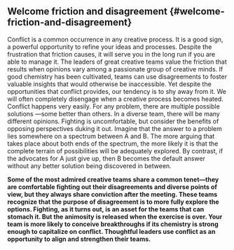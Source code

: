 ## Welcome friction and disagreement {#welcome-friction-and-disagreement}

Conflict is a common occurrence in any creative process. It is a good sign, a powerful opportunity to refine your ideas and processes. Despite the frustration that friction causes, it will serve you in the long run if you are able to manage it. The leaders of great creative teams value the friction that results when opinions vary among a passionate group of creative minds. If good chemistry has been cultivated, teams can use disagreements to foster valuable insights that would otherwise be inaccessible. Yet despite the opportunities that conflict provides, our tendency is to shy away from it. We will often completely disengage when a creative process becomes heated. Conflict happens very easily. For any problem, there are multiple possible solutions —some better than others. In a diverse team, there will be many different opinions. Fighting is uncomfortable, but consider the benefits of opposing perspectives duking it out. Imagine that the answer to a problem lies somewhere on a spectrum between A and B. The more arguing that takes place about both ends of the spectrum, the more likely it is that the complete terrain of possibilities will be adequately explored. By contrast, if the advocates for A just give up, then B becomes the default answer without any better solution being discovered in between.

**Some of the most admired creative teams share a common tenet—they are comfortable fighting out their disagreements and diverse points of view, but they always share conviction after the meeting. These teams recognize that the purpose of disagreement is to more fully explore the options. Fighting, as it turns out, is an asset for the teams that can stomach it. But the animosity is released when the exercise is over. Your team is more likely to conceive breakthroughs if its chemistry is strong enough to capitalize on conflict. Thoughtful leaders use conflict as an opportunity to align and strengthen their teams.**